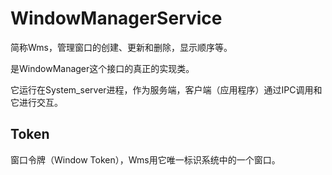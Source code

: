 # WindowManagerService

简称Wms，管理窗口的创建、更新和删除，显示顺序等。

是WindowManager这个接口的真正的实现类。

它运行在System_server进程，作为服务端，客户端（应用程序）通过IPC调用和它进行交互。

## Token

窗口令牌（Window Token），Wms用它唯一标识系统中的一个窗口。